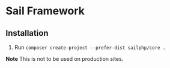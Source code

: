 # Sail Framework

## Installation

1. Run `composer create-project --prefer-dist sailphp/core .`

**Note** This is not to be used on production sites.
